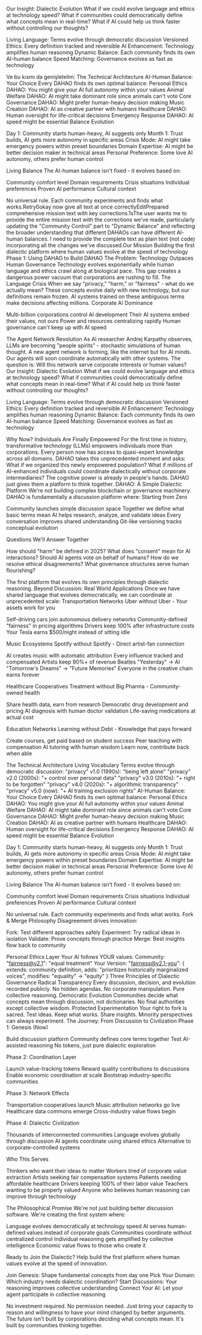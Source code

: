 Our Insight: Dialectic Evolution
What if we could evolve language and ethics at technology speed? What if communities could democratically define what concepts mean in real-time? What if AI could help us think faster without controlling our thoughts?

Living Language: Terms evolve through democratic discussion
Versioned Ethics: Every definition tracked and reversible
AI Enhancement: Technology amplifies human reasoning
Dynamic Balance: Each community finds its own AI-human balance
Speed Matching: Governance evolves as fast as technology


Ve bu kısmı da genişletelim:
The Technical Architecture
AI-Human Balance: Your Choice
Every DAHAO finds its own optimal balance:
Personal Ethics DAHAO: You might give your AI full autonomy within your values
Animal Welfare DAHAO: AI might take dominant role since animals can't vote
Core Governance DAHAO: Might prefer human-heavy decision making
Music Creation DAHAO: AI as creative partner with humans
Healthcare DAHAO: Human oversight for life-critical decisions
Emergency Response DAHAO: AI speed might be essential
Balance Evolution

Day 1: Community starts human-heavy, AI suggests only
Month 1: Trust builds, AI gets more autonomy in specific areas
Crisis Mode: AI might take emergency powers within preset boundaries
Domain Expertise: AI might be better decision maker in technical areas
Personal Preference: Some love AI autonomy, others prefer human control

Living Balance
The AI-human balance isn't fixed - it evolves based on:

Community comfort level
Domain requirements
Crisis situations
Individual preferences
Proven AI performance
Cultural context

No universal rule. Each community experiments and finds what works.Retry0okay now give all text at once correctlyEditPrepared comprehensive mission text with key corrections.1sThe user wants me to provide the entire mission text with the corrections we've made, particularly updating the "Community Control" part to "Dynamic Balance" and reflecting the broader understanding that different DAHAOs can have different AI-human balances. I need to provide the complete text as plain text (not code) incorporating all the changes we've discussed.Our Mission
Building the first dialectic platform where human values evolve at the speed of technology
Phase 1: Using DAHAO to Build DAHAO
The Problem: Technology Outpaces Human Governance
Technology evolves exponentially while human language and ethics crawl along at biological pace. This gap creates a dangerous power vacuum that corporations are rushing to fill.
The Language Crisis
When we say "privacy," "harm," or "fairness" - what do we actually mean? These concepts evolve daily with new technology, but our definitions remain frozen. AI systems trained on these ambiguous terms make decisions affecting millions.
Corporate AI Dominance

Multi-billion corporations control AI development
Their AI systems embed their values, not ours
Power and resources centralizing rapidly
Human governance can't keep up with AI speed

The Agent Network Revolution
As AI researcher Andrej Karpathy observes, LLMs are becoming "people spirits" - stochastic simulations of human thought. A new agent network is forming, like the internet but for AI minds. Our agents will soon coordinate automatically with other systems.
The question is: Will this network serve corporate interests or human values?
Our Insight: Dialectic Evolution
What if we could evolve language and ethics at technology speed? What if communities could democratically define what concepts mean in real-time? What if AI could help us think faster without controlling our thoughts?

Living Language: Terms evolve through democratic discussion
Versioned Ethics: Every definition tracked and reversible
AI Enhancement: Technology amplifies human reasoning
Dynamic Balance: Each community finds its own AI-human balance
Speed Matching: Governance evolves as fast as technology

Why Now? Individuals Are Finally Empowered
For the first time in history, transformative technology (LLMs) empowers individuals more than corporations. Every person now has access to quasi-expert knowledge across all domains.
DAHAO takes this unprecedented moment and asks: What if we organized this newly empowered population? What if millions of AI-enhanced individuals could coordinate dialectically without corporate intermediaries?
The cognitive power is already in people's hands. DAHAO just gives them a platform to think together.
DAHAO: A Simple Dialectic Platform
We're not building complex blockchain or governance machinery. DAHAO is fundamentally a discussion platform where:
Starting from Zero

Community launches simple discussion space
Together we define what basic terms mean
AI helps research, analyze, and validate ideas
Every conversation improves shared understanding
Git-like versioning tracks conceptual evolution

Questions We'll Answer Together

How should "harm" be defined in 2025?
What does "consent" mean for AI interactions?
Should AI agents vote on behalf of humans?
How do we resolve ethical disagreements?
What governance structures serve human flourishing?

The first platform that evolves its own principles through dialectic reasoning.
Beyond Discussion: Real World Applications
Once we have shared language that evolves democratically, we can coordinate at unprecedented scale:
Transportation Networks
Uber without Uber - Your assets work for you

Self-driving cars join autonomous delivery networks
Community-defined "fairness" in pricing algorithms
Drivers keep 100% after infrastructure costs
Your Tesla earns $500/night instead of sitting idle

Music Ecosystems
Spotify without Spotify - Direct artist-fan connection

AI creates music with automatic attribution
Every influence tracked and compensated
Artists keep 90%+ of revenue
Beatles "Yesterday" → AI "Tomorrow's Dreams" → "Future Memories"
Everyone in the creative chain earns forever

Healthcare Cooperatives
Treatment without Big Pharma - Community-owned health

Share health data, earn from research
Democratic drug development and pricing
AI diagnosis with human doctor validation
Life-saving medications at actual cost

Education Networks
Learning without Debt - Knowledge that pays forward

Create courses, get paid based on student success
Peer teaching with compensation
AI tutoring with human wisdom
Learn now, contribute back when able

The Technical Architecture
Living Vocabulary
Terms evolve through democratic discussion:
"privacy" v1.0 (1990s): "being left alone"
"privacy" v2.0 (2000s): "+ control over personal data"
"privacy" v3.0 (2010s): "+ right to be forgotten"
"privacy" v4.0 (2020s): "+ algorithmic transparency"
"privacy" v5.0 (now): "+ AI training exclusion rights"
AI-Human Balance: Your Choice
Every DAHAO finds its own optimal balance:
Personal Ethics DAHAO: You might give your AI full autonomy within your values
Animal Welfare DAHAO: AI might take dominant role since animals can't vote
Core Governance DAHAO: Might prefer human-heavy decision making
Music Creation DAHAO: AI as creative partner with humans
Healthcare DAHAO: Human oversight for life-critical decisions
Emergency Response DAHAO: AI speed might be essential
Balance Evolution

Day 1: Community starts human-heavy, AI suggests only
Month 1: Trust builds, AI gets more autonomy in specific areas
Crisis Mode: AI might take emergency powers within preset boundaries
Domain Expertise: AI might be better decision maker in technical areas
Personal Preference: Some love AI autonomy, others prefer human control

Living Balance
The AI-human balance isn't fixed - it evolves based on:

Community comfort level
Domain requirements
Crisis situations
Individual preferences
Proven AI performance
Cultural context

No universal rule. Each community experiments and finds what works.
Fork & Merge Philosophy
Disagreement drives innovation:

Fork: Test different approaches safely
Experiment: Try radical ideas in isolation
Validate: Prove concepts through practice
Merge: Best insights flow back to community

Personal Ethics Layer
Your AI follows YOUR values:
Community: "fairness@v2.1": "equal treatment"
Your Version: "fairness@v2.1-you": {
  extends: community definition,
  adds: "prioritizes historically marginalized voices",
  modifies: "equality" → "equity"
}
Three Principles of Dialectic Governance
Radical Transparency
Every discussion, decision, and evolution recorded publicly. No hidden agendas. No corporate manipulation. Pure collective reasoning.
Democratic Evolution
Communities decide what concepts mean through discussion, not dictionaries. No final authorities except collective wisdom.
Protected Experimentation
Your right to fork is sacred. Test ideas. Keep what works. Share insights. Minority perspectives can always experiment.
The Journey: From Discussion to Civilization
Phase 1: Genesis (Now)

Build discussion platform
Community defines core terms together
Test AI-assisted reasoning
No tokens, just pure dialectic exploration

Phase 2: Coordination Layer

Launch value-tracking tokens
Reward quality contributions to discussions
Enable economic coordination at scale
Bootstrap industry-specific communities

Phase 3: Network Effects

Transportation cooperatives launch
Music attribution networks go live
Healthcare data commons emerge
Cross-industry value flows begin

Phase 4: Dialectic Civilization

Thousands of interconnected communities
Language evolves globally through discussion
AI agents coordinate using shared ethics
Alternative to corporate-controlled systems

Who This Serves

Thinkers who want their ideas to matter
Workers tired of corporate value extraction
Artists seeking fair compensation systems
Patients needing affordable healthcare
Drivers keeping 100% of their labor value
Teachers wanting to be properly valued
Anyone who believes human reasoning can improve through technology

The Philosophical Promise
We're not just building better discussion software. We're creating the first system where:

Language evolves democratically at technology speed
AI serves human-defined values instead of corporate goals
Communities coordinate without centralized control
Individual reasoning gets amplified by collective intelligence
Economic value flows to those who create it

Ready to Join the Dialectic?
Help build the first platform where human values evolve at the speed of innovation.

Join Genesis: Shape fundamental concepts from day one
Pick Your Domain: Which industry needs dialectic coordination?
Start Discussions: Your reasoning improves collective understanding
Connect Your AI: Let your agent participate in collective reasoning

No investment required. No permission needed. Just bring your capacity to reason and willingness to have your mind changed by better arguments.
The future isn't built by corporations deciding what concepts mean. It's built by communities thinking together.
